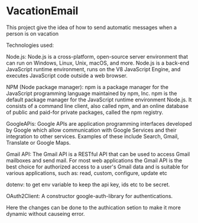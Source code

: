 # VacationEmail

This project give the idea of how to send automatic messages when a person is on vacation

Technologies used:

Node.js: Node.js is a cross-platform, open-source server environment that can run on Windows, Linux, Unix, macOS, and more. Node.js is a back-end JavaScript runtime environment, runs on the V8 JavaScript Engine, and executes JavaScript code outside a web browser.

NPM (Node package manager): npm is a package manager for the JavaScript programming language maintained by npm, Inc. npm is the default package manager for the JavaScript runtime environment Node.js. It consists of a command line client, also called npm, and an online database of public and paid-for private packages, called the npm registry.

GoogleAPis: Google APIs are application programming interfaces developed by Google which allow communication with Google Services and their integration to other services. Examples of these include Search, Gmail, Translate or Google Maps.

Gmail API: The Gmail API is a RESTful API that can be used to access Gmail mailboxes and send mail. For most web applications the Gmail API is the best choice for authorized access to a user's Gmail data and is suitable for various applications, such as: read, custom, configure, update etc

dotenv: to get env variable to keep the api key, ids etc to be secret.

OAuth2Client: A constructor google-auth-library for authentications.

Here the changes can be done to the authication setion to make it more dynamic without causeing error.
